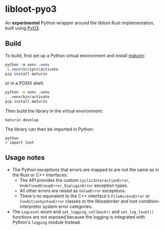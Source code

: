 # libloot-pyo3

An **experimental** Python wrapper around the libloot Rust implementation, built using [PyO3](https://pyo3.rs).

## Build

To build, first set up a Python virtual environment and install [maturin](https://github.com/PyO3/maturin):

```powershell
python -m venv .venv
.\.venv\Scripts\activate
pip install maturin
```

or in a POSIX shell:

```sh
python -m venv .venv
. .venv/bin/activate
pip install maturin
```

Then build the library in the virtual environment:

```
maturin develop
```

The library can then be imported in Python:

```
python
> import loot
```

## Usage notes

- The Python exceptions that errors are mapped to are not the same as in the Rust or C++ interfaces:
    - The API provides the custom `CyclicInteractionError`, `UndefinedGroupError`, `EspluginError` exception types.
    - All other errors are raised as `ValueError` exceptions.
    - There's no equivalent to the C++ interface's `FileAccessError` or `ConditionSyntaxError` classes or the libloadorder and loot-condition-interpreter system error categories.
- The `LogLevel` enum and `set_logging_callback()` and `set_log_level()` functions are not exposed because the logging is integrated with Python's `logging` module instead.
